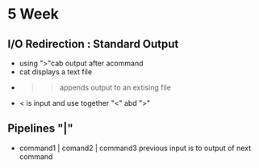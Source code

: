 # 5 Week
## I/O Redirection : Standard Output
- using ">"cab output after acommand
- cat displays a text file
- >> appends output to an extising file
- < is input and use together "<" abd ">"
## Pipelines "|"
- command1 | comand2 | command3
previous input is to output of next command
